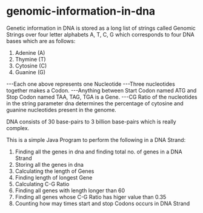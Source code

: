 # genomic-information-in-dna

Genetic information in DNA is stored as a long list of strings called Genomic Strings over four letter alphabets A, T, C, G which corresponds to four DNA bases which are as  follows:
1) Adenine (A)
2) Thymine (T)
3) Cytosine (C)
4) Guanine (G)

---Each one above represents one Nucleotide
---Three nucleotides together makes a Codon. 
---Anything between Start Codon named ATG and Stop Codon named TAA, TAG, TGA is a Gene.
---CG Ratio of the nucleotides in the string parameter dna determines the percentage of cytosine and guanine nucleotides present
   in the genome.
   
DNA consists of 30 base-pairs to 3 billion base-pairs which is really complex. 

This is a simple Java Program to perform the following in a DNA Strand: 
1)  Finding all the genes in dna and finding total no. of genes in a DNA Strand
2)  Storing all the genes in dna
3)  Calculating the length of Genes
4)  Finding length of longest Gene
5)  Calculating C-G Ratio 
6)  Finding all genes with length longer than 60
7)  Finding all genes whose C-G Ratio has higer value than 0.35
8)  Counting how may times start and stop Codons occurs in DNA Strand

